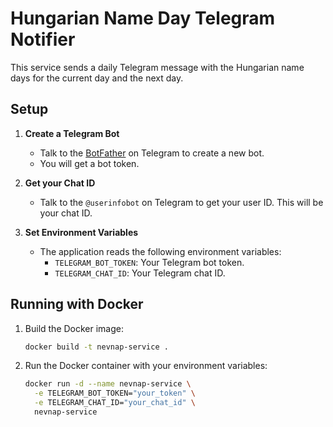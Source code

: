 # Hungarian Name Day Telegram Notifier

This service sends a daily Telegram message with the Hungarian name days for the current day and the next day.

## Setup

1.  **Create a Telegram Bot**
    *   Talk to the [BotFather](https://t.me/botfather) on Telegram to create a new bot.
    *   You will get a bot token.

2.  **Get your Chat ID**
    *   Talk to the `@userinfobot` on Telegram to get your user ID. This will be your chat ID.

3.  **Set Environment Variables**
    *   The application reads the following environment variables:
        *   `TELEGRAM_BOT_TOKEN`: Your Telegram bot token.
        *   `TELEGRAM_CHAT_ID`: Your Telegram chat ID.

## Running with Docker

1.  Build the Docker image:
    ```bash
    docker build -t nevnap-service .
    ```

2.  Run the Docker container with your environment variables:
    ```bash
    docker run -d --name nevnap-service \
      -e TELEGRAM_BOT_TOKEN="your_token" \
      -e TELEGRAM_CHAT_ID="your_chat_id" \
      nevnap-service
    ``` 